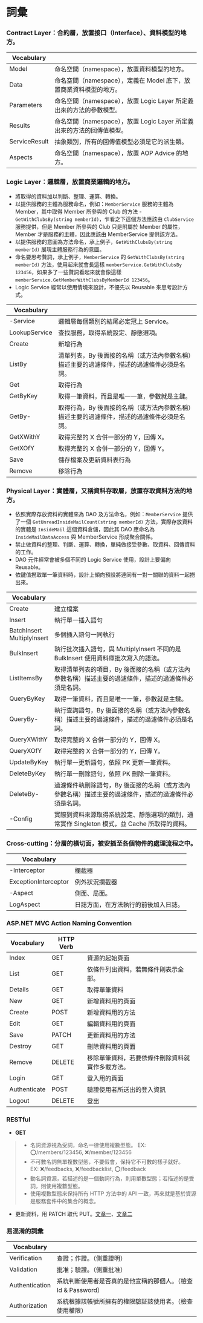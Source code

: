 # 詞彙

### Contract Layer：合約層，放置接口（Interface）、資料模型的地方。

| Vocabulary    |                                                                        |
|---------------|------------------------------------------------------------------------|
| Model         | 命名空間（namespace），放置資料模型的地方。                            |
| Data          | 命名空間（namespace），定義在 Model 底下，放置商業資料模型的地方。     |
| Parameters    | 命名空間（namespace），放置 Logic Layer 所定義出來的方法的參數模型。   |
| Results       | 命名空間（namespace），放置 Logic Layer 所定義出來的方法的回傳值模型。 |
| ServiceResult | 抽象類別，所有的回傳值模型必須是它的派生類。                           |
| Aspects       | 命名空間（namespace），放置 AOP Advice 的地方。                        |

### Logic Layer：邏輯層，放置商業邏輯的地方。

- 將取得的資料加以判斷、整理、運算、轉換。
- 以提供服務的主體為服務命名，例如：`MemberService` 服務的主體為 Member，其中取得 Member 所參與的 Club 的方法 - `GetWithClubsBy(string memberId)`，乍看之下這個方法應該由 `ClubService` 服務提供，但是 Member 所參與的 Club 只是附屬於 Member 的屬性，Member 才是服務的主體，因此應該由 MemberService 提供該方法。
- 以提供服務的意圖為方法命名，承上例子，`GetWithClubsBy(string memberId)` 展現主體服務行為的意圖。
- 命名要思考贅詞，承上例子，`MemberService` 的 `GetWithClubsBy(string memberId)` 方法，使用起來就會長這樣 `memberService.GetWithClubsBy 123456`，如果多了一些贅詞看起來就會像這樣 `memberService.GetMemberWithClubsByMemberId 123456`。
- Logic Service 經常以使用情境來設計，不優先以 Reusable 來思考設計方式。

| Vocabulary    |                                                                                             |
|---------------|---------------------------------------------------------------------------------------------|
| -Service      | 邏輯層每個類別的結尾必定冠上 Service。                                                      |
| LookupService | 查找服務，取得系統設定、靜態選項。                                                          |
| Create        | 新增行為                                                                                    |
| ListBy        | 清單列表，By 後面接的名稱（或方法內參數名稱）描述主要的過濾條件，描述的過濾條件必須是名詞。 |
| Get           | 取得行為                                                                                    |
| GetByKey      | 取得一筆資料，而且是唯一一筆，參數就是主鍵。                                                |
| GetBy-        | 取得行為，By 後面接的名稱（或方法內參數名稱）描述主要的過濾條件，描述的過濾條件必須是名詞。 |
| GetXWithY     | 取得完整的 X 合併一部分的 Y，回傳 X。                                                       |
| GetXOfY       | 取得完整的 X 合併一部分的 Y，回傳 Y。                                                       |
| Save          | 儲存檔案及更新資料表行為                                                                    |
| Remove        | 移除行為                                                                                    |

### Physical Layer：實體層，又稱資料存取層，放置存取資料方法的地方。

- 依照實際存放資料的實體來為 DAO 及方法命名，例如：`MemberService` 提供了一個 `GetUnreadInsideMailCount(string memberId)` 方法，實際存放資料的實體是 `InsideMail` 這個資料倉儲，因此其 DAO 應命名為 `InsideMailDataAccess` 與 MemberService 形成聚合關係。
- 禁止做資料的整理、判斷、運算、轉換，單純做接受參數、取資料、回傳資料的工作。
- DAO 元件經常會被多個不同的 Logic Service 使用，設計上要偏向 Reusable。
- 依鍵值撈取單一筆資料時，設計上傾向預設將連同有一對一關聯的資料一起撈出來。

| Vocabulary                      |                                                                                                       |
|---------------------------------|-------------------------------------------------------------------------------------------------------|
| Create                          | 建立檔案                                                                                              |
| Insert                          | 執行單一插入語句                                                                                      |
| BatchInsert<br />MultiplyInsert | 多個插入語句一同執行                                                                                  |
| BulkInsert                      | 執行批次插入語句，與 MultiplyInsert 不同的是 BulkInsert 使用資料庫批次寫入的語法。                    |
| ListItemsBy                     | 取得清單列表的項目，By 後面接的名稱（或方法內參數名稱）描述主要的過濾條件，描述的過濾條件必須是名詞。 |
| QueryByKey                      | 取得一筆資料，而且是唯一一筆，參數就是主鍵。                                                          |
| QueryBy-                        | 執行查詢語句，By 後面接的名稱（或方法內參數名稱）描述主要的過濾條件，描述的過濾條件必須是名詞。       |
| QueryXWithY                     | 取得完整的 X 合併一部分的 Y，回傳 X。                                                                 |
| QueryXOfY                       | 取得完整的 X 合併一部分的 Y，回傳 Y。                                                                 |
| UpdateByKey                     | 執行單一更新語句，依照 PK 更新一筆資料。                                                              |
| DeleteByKey                     | 執行單一刪除語句，依照 PK 刪除一筆資料。                                                              |
| DeleteBy-                       | 過濾條件執刪除語句，By 後面接的名稱（或方法內參數名稱）描述主要的過濾條件，描述的過濾條件必須是名詞。 |
| -Config                         | 實際到資料來源取得系統設定、靜態選項的類別，通常實作 Singleton 模式，並 Cache 所取得的資料。          |

### Cross-cutting：分層的橫切面，被安插至各個物件的處理流程之中。

| Vocabulary           |                                      |
|----------------------|--------------------------------------|
| -Interceptor         | 欄截器                               |
| ExceptionInterceptor | 例外狀況攔截器                       |
| -Aspect              | 側面、局面。                         |
| LogAspect            | 日誌方面，在方法執行的前後加入日誌。 |

### ASP.NET MVC Action Naming Convention

| Vocabulary   | HTTP Verb |                                                  |
|--------------|-----------|--------------------------------------------------|
| Index        | GET       | 資源的起始頁面                                   |
| List         | GET       | 依條件列出資料，若無條件則表示全部。             |
| Details      | GET       | 取得單筆資料                                     |
| New          | GET       | 新增資料用的頁面                                 |
| Create       | POST      | 新增資料用的方法                                 |
| Edit         | GET       | 編輯資料用的頁面                                 |
| Save         | PATCH     | 更新資料用的方法                                 |
| Destroy      | GET       | 刪除資料用的頁面                                 |
| Remove       | DELETE    | 移除單筆資料，若要依條件刪除資料就實作多載方法。 |
| Login        | GET       | 登入用的頁面                                     |
| Authenticate | POST      | 驗證使用者所送出的登入資訊                       |
| Logout       | DELETE    | 登出                                             |

### RESTful

- **GET**

> - 名詞資源視為受詞，命名一律使用複數型態。 EX: :o:/members/123456, :x:/member/123456
> - 不可數名詞無單複數型態，不要假會，保持它不可數的樣子就好。<br />EX: :x:/feedbacks, :x:/feedbacklist, :o:/feedback
> - 動名詞資源，若描述的是一個動詞行為，則用單數型態；若描述的是受詞，則使用複數型態。
> - 使用複數型態來保持所有 HTTP 方法中的 API 一致，再來就是基於資源是服務套件中的集合的概念。

- 更新資料，用 PATCH 取代 PUT。[文章一](http://www.ruanyifeng.com/blog/2011/09/restful.html)、[文章二](https://ihower.tw/blog/archives/6483)

### 易混淆的詞彙

| Vocabulary     |                                                                |
|----------------|----------------------------------------------------------------|
| Verification   | 查證；作證。（側重證明）                                       |
| Validation     | 批准；驗證。（側重批准）                                       |
| Authentication | 系統判斷使用者是否真的是他宣稱的那個人。（檢查 Id & Password） |
| Authorization  | 系統根據該帳號所擁有的權限驗証該使用者。（檢查使用權限）       |